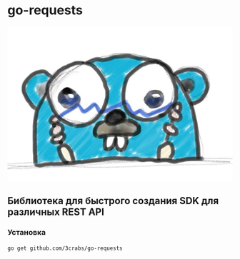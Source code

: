 # go-requests

![](logo.jpg)

## Библиотека для быстрого создания SDK для различных REST API

### Установка

    go get github.com/3crabs/go-requests
